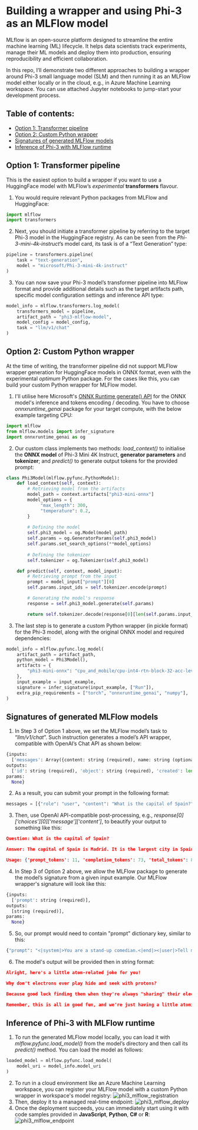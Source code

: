 # Building a wrapper and using Phi-3 as an MLFlow model

MLflow is an open-source platform designed to streamline the entire machine learning (ML) lifecycle. It helps data scientists track experiments, manage their ML models and deploy them into production, ensuring reproducibility and efficient collaboration.

In this repo, I’ll demonstrate two different approaches to building a wrapper around Phi-3 small language model (SLM) and then running it as an MLFlow model either locally or in the cloud, e.g., in Azure Machine Learning workspace. You can use attached Jupyter notebooks to jump-start your development process.

## Table of contents:
- [Option 1: Transformer pipeline](https://github.com/LazaUK/SLM-Phi-3-MLFlow/tree/main#option-1-transformer-pipeline)
- [Option 2: Custom Python wrapper](https://github.com/LazaUK/SLM-Phi-3-MLFlow/tree/main#option-2-custom-python-wrapper)
- [Signatures of generated MLFlow models](https://github.com/LazaUK/SLM-Phi-3-MLFlow/tree/main#signatures-of-generated-mlflow-models)
- [Inference of Phi-3 with MLFlow runtime](https://github.com/LazaUK/SLM-Phi-3-MLFlow/tree/main#inference-of-phi-3-with-mlflow-runtime)

## Option 1: Transformer pipeline
This is the easiest option to build a wrapper if you want to use a HuggingFace model with MLFlow’s _experimental_ **transformers** flavour.
1. You would require relevant Python packages from MLFlow and HuggingFace:
``` Python
import mlflow
import transformers
```
2. Next, you should initiate a transformer pipeline by referring to the target Phi-3 model in the HuggingFace registry. As can be seen from the _Phi-3-mini-4k-instruct_’s model card, its task is of a “Text Generation” type:
``` Python
pipeline = transformers.pipeline(
    task = "text-generation",
    model = "microsoft/Phi-3-mini-4k-instruct"
)
```
3. You can now save your Phi-3 model’s transformer pipeline into MLFlow format and provide additional details such as the target artifacts path, specific model configuration settings and inference API type:
``` Python
model_info = mlflow.transformers.log_model(
    transformers_model = pipeline,
    artifact_path = "phi3-mlflow-model",
    model_config = model_config,
    task = "llm/v1/chat"
)
```

## Option 2: Custom Python wrapper
At the time of writing, the transformer pipeline did not support MLFlow wrapper generation for HuggingFace models in ONNX format, even with the experimental _optimum_ Python package. For the cases like this, you can build your custom Python wrapper for MLFlow model.
1. I'll utilise here Microsoft's [ONNX Runtime generate() API](https://github.com/microsoft/onnxruntime-genai) for the ONNX model's inference and tokens encoding / decoding. You have to choose _onnxruntime_genai_ package for your target compute, with the below example targeting CPU:
``` Python
import mlflow
from mlflow.models import infer_signature
import onnxruntime_genai as og
```
2. Our custom class implements two methods: _load_context()_ to initialise the **ONNX model** of Phi-3 Mini 4K Instruct, **generator parameters** and **tokenizer**; and _predict()_ to generate output tokens for the provided prompt:
``` Python
class Phi3Model(mlflow.pyfunc.PythonModel):
    def load_context(self, context):
        # Retrieving model from the artifacts
        model_path = context.artifacts["phi3-mini-onnx"]
        model_options = {
             "max_length": 300,
             "temperature": 0.2,         
        }
    
        # Defining the model
        self.phi3_model = og.Model(model_path)
        self.params = og.GeneratorParams(self.phi3_model)
        self.params.set_search_options(**model_options)
        
        # Defining the tokenizer
        self.tokenizer = og.Tokenizer(self.phi3_model)

    def predict(self, context, model_input):
        # Retrieving prompt from the input
        prompt = model_input["prompt"][0]
        self.params.input_ids = self.tokenizer.encode(prompt)

        # Generating the model's response
        response = self.phi3_model.generate(self.params)

        return self.tokenizer.decode(response[0][len(self.params.input_ids):])
```
3. The last step is to generate a custom Python wrapper (in pickle format) for the Phi-3 model, along with the original ONNX model and required dependencies:
``` Python
model_info = mlflow.pyfunc.log_model(
    artifact_path = artifact_path,
    python_model = Phi3Model(),
    artifacts = {
        "phi3-mini-onnx": "cpu_and_mobile/cpu-int4-rtn-block-32-acc-level-4",
    },
    input_example = input_example,
    signature = infer_signature(input_example, ["Run"]),
    extra_pip_requirements = ["torch", "onnxruntime_genai", "numpy"],
)
```

## Signatures of generated MLFlow models
1. In Step 3 of Option 1 above, we set the MLFlow model’s task to “_llm/v1/chat_”. Such instruction generates a model’s API wrapper, compatible with OpenAI’s Chat API as shown below:
``` Python
{inputs: 
  ['messages': Array({content: string (required), name: string (optional), role: string (required)}) (required), 'temperature': double (optional), 'max_tokens': long (optional), 'stop': Array(string) (optional), 'n': long (optional), 'stream': boolean (optional)],
outputs: 
  ['id': string (required), 'object': string (required), 'created': long (required), 'model': string (required), 'choices': Array({finish_reason: string (required), index: long (required), message: {content: string (required), name: string (optional), role: string (required)} (required)}) (required), 'usage': {completion_tokens: long (required), prompt_tokens: long (required), total_tokens: long (required)} (required)],
params: 
  None}
```
2. As a result, you can submit your prompt in the following format:
``` Python
messages = [{"role": "user", "content": "What is the capital of Spain?"}]
```
3. Then, use OpenAI API-compatible post-processing, e.g., _response[0][‘choices’][0][‘message’][‘content’]_, to beautify your output to something like this:
``` JSON
Question: What is the capital of Spain?

Answer: The capital of Spain is Madrid. It is the largest city in Spain and serves as the political, economic, and cultural center of the country. Madrid is located in the center of the Iberian Peninsula and is known for its rich history, art, and architecture, including the Royal Palace, the Prado Museum, and the Plaza Mayor.

Usage: {'prompt_tokens': 11, 'completion_tokens': 73, 'total_tokens': 84}
```
4.  In Step 3 of Option 2 above, we allow the MLFlow package to generate the model’s signature from a given input example. Our MLFlow wrapper's signature will look like this:
``` Python
{inputs: 
  ['prompt': string (required)],
outputs: 
  [string (required)],
params: 
  None}
```
5. So, our prompt would need to contain "prompt" dictionary key, similar to this:
``` Python
{"prompt": "<|system|>You are a stand-up comedian.<|end|><|user|>Tell me a joke about atom<|end|><|assistant|>",}
```
6. The model's output will be provided then in string format:
``` JSON
Alright, here's a little atom-related joke for you!

Why don't electrons ever play hide and seek with protons?

Because good luck finding them when they're always "sharing" their electrons!

Remember, this is all in good fun, and we're just having a little atomic-level humor!
```

## Inference of Phi-3 with MLFlow runtime
1. To run the generated MLFlow model locally, you can load it with _mlflow.pyfunc.load_model()_ from the model’s directory and then call its _predict()_ method. You can load the model as follows:
``` Python
loaded_model = mlflow.pyfunc.load_model(
    model_uri = model_info.model_uri
)
```
2. To run in a cloud environment like an Azure Machine Learning workspace, you can register your MLFlow model with a custom Python wrapper in workspace's model registry:
![phi3_mlflow_registration](/images/phi3_aml_registry.png)
3. Then, deploy it to a managed real-time endpoint:
![phi3_mlflow_deploy](/images/phi3_aml_deploy.png)
4. Once the deployment succeeds, you can immediately start using it with code samples provided in **JavaScript**, **Python**, **C#** or **R**:
![phi3_mlflow_endpoint](/images/phi3_aml_endpoint.png)
